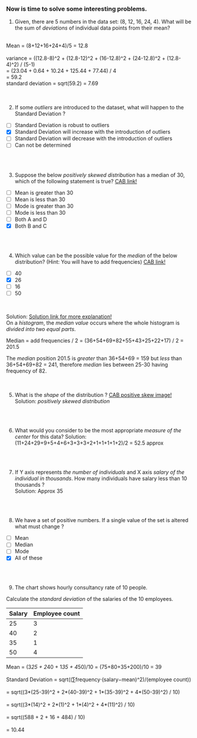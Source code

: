 ### Now is time to solve some interesting problems.

1. Given, there are 5 numbers in the data set: (8, 12, 16, 24, 4). What will be the sum of *deviations* of individual data points from their mean? <br/>
<br/>
Mean = (8+12+16+24+4)/5 = 12.8 <br/>
<br/>
variance = ((12.8-8)^2 + (12.8-12)^2 + (16-12.8)^2 + (24-12.8)^2 + (12.8-4)^2) / (5-1)<br/>
		 = (23.04 + 0.64 + 10.24 + 125.44 + 77.44) / 4 <br/>
		 = 59.2
<br/>
standard deviation = sqrt(59.2) = 7.69 <br/>
<br/>
<br/>

2. If some *outliers* are introduced to the dataset, what will happen to the Standard Deviation ? 
 
- [ ] Standard Deviation is robust to outliers
- [X] Standard Deviation will increase with the introduction of outliers
- [ ] Standard Deviation will decrease with the introduction of outliers
- [ ] Can not be determined <br/>
<br/>
<br/>

3. Suppose the below *positively skewed distribution* has a median of 30, which of the following statement is true? [CAB link!](https://i0.wp.com/dsft.code-data-ai.com/wp-content/uploads/2019/12/1-stat-11.jpg?w=402&ssl=1)

- [ ] Mean is greater than 30
- [ ] Mean is less than 30
- [ ] Mode is greater than 30
- [ ] Mode is less than 30
- [ ] Both A and D
- [X] Both B and C<br/>
<br/>
<br/>

4. Which value can be the possible value for the *median* of the below distribution? (Hint: You will have to add frequencies) [CAB link!](https://i0.wp.com/dsft.code-data-ai.com/wp-content/uploads/2019/12/1-stat-12.jpg?w=328&ssl=1)

- [ ] 40
- [X] 26
- [ ] 16
- [ ] 50 <br/>
<br>

Solution: [Solution link for more explanation!](https://math.stackexchange.com/questions/2591946/how-to-find-median-from-a-histogram)<br/>
On a *histogram*, the *median value* occurs where the whole histogram is *divided into two equal parts*.<br/>

Median = add frequencies / 2 = (36+54+69+82+55+43+25+22+17) / 2
	   = 201.5 
<br/>

The *median* position 201.5 is *greater* than 36+54+69 = 159 but *less* than 36+54+69+82 = 241, therefore *median* lies between 25-30 having frequency of 82.<br/>
<br/>
<br/>

5. What is the *shape* of the distribution ? [CAB positive skew image!](https://i1.wp.com/dsft.code-data-ai.com/wp-content/uploads/2019/12/1-stat-13.jpg?w=544&ssl=1)<br/>
Solution: *positively skewed distribution*<br/>
<br/>
<br/>

6. What would you consider to be the most appropriate *measure of the center* for this data?
Solution: (11+24+29+9+5+4+6+3+3+3+2+1+1+1+1+2)/2 = 52.5 approx <br/>
<br/>
<br/>

7. If Y axis represents *the number of individuals* and X axis *salary of the individual in thousands*. How many individuals have salary less than 10 thousands ?<br/>
Solution: Approx 35 <br/>
<br/>
<br/>

8. We have a set of positive numbers. If a single value of the set is altered what must change ? <br/>

- [ ] Mean
- [ ] Median
- [ ] Mode
- [X] All of these<br/>
<br/>
<br/>

9. The chart shows hourly consultancy rate of 10 people. 

Calculate the *standard deviation* of the salaries of the 10 employees.

Salary | Employee count
------ | -------------
  25   |       3
  40   |       2
  35   |       1
  50   |       4

Mean = (3*25 + 2*40 + 1*35 + 4*50)/10 = (75+80+35+200)/10 = 39 <br/>
<br/>
Standard Deviation = sqrt((∑frequency⋅(salary−mean)^2)/(employee count))<br/>
<br/>
				   = sqrt((3*(25-39)^2 + 2*(40-39)^2 + 1*(35-39)^2 + 4*(50-39)^2) / 10)<br/>
<br/>
				   = sqrt((3*(14)^2 + 2*(1)^2 + 1*(4)^2 + 4*(11)^2) / 10)<br/>
<br/>
				   = sqrt((588 + 2 + 16 + 484) / 10)<br/>
<br/>
				   = 10.44<br/>